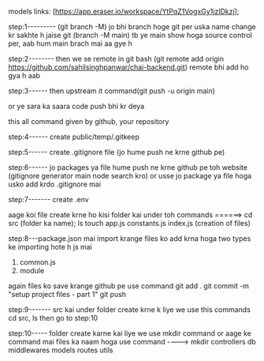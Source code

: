 models links: [https://app.eraser.io/workspace/YtPqZ1VogxGy1jzIDkzj];


step:1--------- (git branch -M) jo bhi branch hoge git per uska name change kr sakhte h  jaise git (branch -M main)
tb ye main show hoga source control per,  aab hum main brach mai aa gye h 


step:2-------- then we se remote in git bash (git remote add origin https://github.com/sahilsinghpanwar/chai-backend.git)
remote bhi add ho gya h aab


step:3------ then upstream it command(git push -u origin main)

or ye sara ka saara code push bhi kr deya



this all command given by github, your repository 



step:4------ create public/temp/.gitkeep

step:5------ create .gitignore file (jo hume push ne krne github pe)


step:6------ jo packages ya file hume push ne krne github pe toh website (gitignore generator  main node search kro) or usse jo package ya file hoga usko add krdo .gitignore mai


step:7------- create .env



aage koi file create krne ho kisi folder kai under toh 
commands ======>  cd src (folder ka name);
                  ls 
                  touch app.js constants.js index.js (creation of files)



step:8---package.json mai import krange files ko add krna hoga
two types ke importing hote h js mai
1) common.js
2) module




again files ko save krange github pe
use command 
git add .
git commit -m "setup project files - part 1"
git push

step:9------- src kai under folder create krne k liye we use this commands cd src, ls then go to step:10

step:10-----  folder create karne kai liye we use  mkdir command  or aage ke command mai files ka naam hoga
use command ----> mkdir controllers db middlewares models routes utils